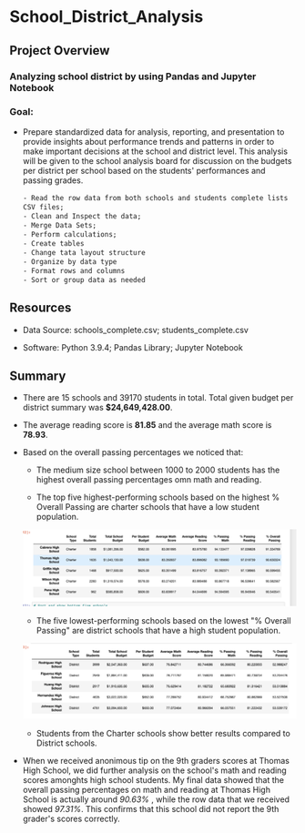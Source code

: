 # School_District_Analysis


## Project Overview

### Analyzing school district by using Pandas and Jupyter Notebook

### Goal:

  - Prepare standardized data for analysis, reporting, and presentation to provide insights about performance trends and patterns in order to make important decisions at the school and district level. This analysis will be given to the school analysis board for discussion on the budgets per district per school based on the students' performances and passing grades. 
  

        - Read the row data from both schools and students complete lists CSV files;
        - Clean and Inspect the data;
        - Merge Data Sets;
        - Perform calculations;
        - Create tables
        - Change tata layout structure
        - Organize by data type
        - Format rows and columns
        - Sort or group data as needed 




## Resources 

- Data Source: schools_complete.csv; students_complete.csv

- Software: Python 3.9.4; Pandas Library; Jupyter Notebook




## Summary

- There are 15 schools and 39170 students in total. Total given budget per district summary was **$24,649,428.00**. 

- The average reading score is **81.85** and the average math score is **78.93**.

- Based on the overall passing percentages we noticed that:

    - The medium size school between 1000 to 2000 students has the highest overall passing percentages omn math and reading. 

    - The top five highest-performing schools based on the highest % Overall Passing are charter schools that have a low student population.
    
    ![Alt text](https://github.com/ilaha/School_District_Analysis/blob/main/top_five_school.png)

    - The five lowest-performing schools based on the lowest "% Overall Passing" are district schools that have a high student population. 
    
    ![Alt text](https://github.com/ilaha/School_District_Analysis/blob/main/lowest_five_school.png "Lowest five schools")
        
    - Students from the Charter schools show better results compared to District schools.


- When we received anonimous tip on the 9th graders scores at Thomas High School, we did further analysis on the school's math and reading scores amonghts high school students. My final data showed that the overall passing percentages on math and reading at Thomas High School is actually around _90.63%_ , while the row data that we received showed _97.31%_. This confirms that this school did not report the 9th grader's scores correctly. 
